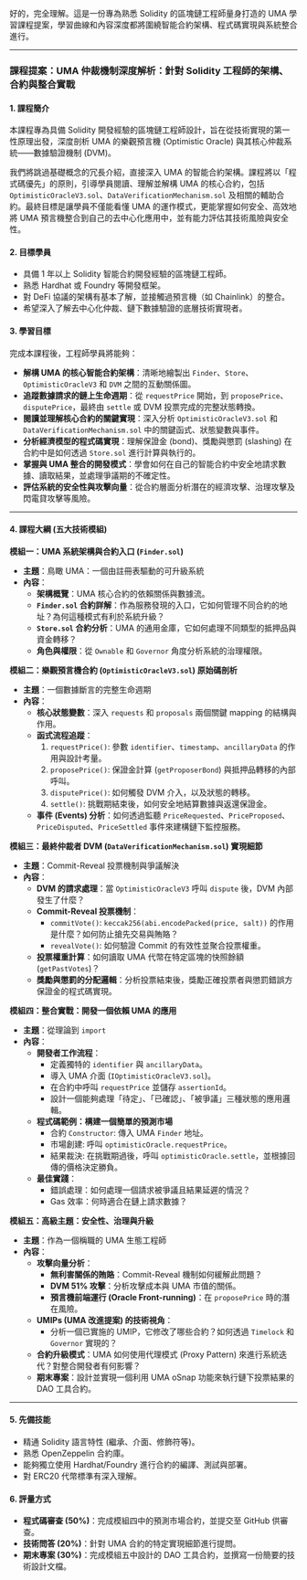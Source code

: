 好的，完全理解。這是一份專為熟悉 Solidity 的區塊鏈工程師量身打造的 UMA 學習課程提案，學習曲線和內容深度都將圍繞智能合約架構、程式碼實現與系統整合進行。

---

### **課程提案：UMA 仲裁機制深度解析：針對 Solidity 工程師的架構、合約與整合實戰**

#### **1. 課程簡介**

本課程專為具備 Solidity 開發經驗的區塊鏈工程師設計，旨在從技術實現的第一性原理出發，深度剖析 UMA 的樂觀預言機 (Optimistic Oracle) 與其核心仲裁系統——數據驗證機制 (DVM)。

我們將跳過基礎概念的冗長介紹，直接深入 UMA 的智能合約架構。課程將以「程式碼優先」的原則，引導學員閱讀、理解並解構 UMA 的核心合約，包括 `OptimisticOracleV3.sol`、`DataVerificationMechanism.sol` 及相關的輔助合約。最終目標是讓學員不僅能看懂 UMA 的運作模式，更能掌握如何安全、高效地將 UMA 預言機整合到自己的去中心化應用中，並有能力評估其技術風險與安全性。

#### **2. 目標學員**

*   具備 1 年以上 Solidity 智能合約開發經驗的區塊鏈工程師。
*   熟悉 Hardhat 或 Foundry 等開發框架。
*   對 DeFi 協議的架構有基本了解，並接觸過預言機（如 Chainlink）的整合。
*   希望深入了解去中心化仲裁、鏈下數據驗證的底層技術實現者。

#### **3. 學習目標**

完成本課程後，工程師學員將能夠：
*   **解構 UMA 的核心智能合約架構**：清晰地繪製出 `Finder`、`Store`、`OptimisticOracleV3` 和 `DVM` 之間的互動關係圖。
*   **追蹤數據請求的鏈上生命週期**：從 `requestPrice` 開始，到 `proposePrice`、`disputePrice`，最終由 `settle` 或 DVM 投票完成的完整狀態轉換。
*   **閱讀並理解核心合約的關鍵實現**：深入分析 `OptimisticOracleV3.sol` 和 `DataVerificationMechanism.sol` 中的關鍵函式、狀態變數與事件。
*   **分析經濟模型的程式碼實現**：理解保證金 (bond)、獎勵與懲罰 (slashing) 在合約中是如何透過 `Store.sol` 進行計算與執行的。
*   **掌握與 UMA 整合的開發模式**：學會如何在自己的智能合約中安全地請求數據、讀取結果，並處理爭議期的不確定性。
*   **評估系統的安全性與攻擊向量**：從合約層面分析潛在的經濟攻擊、治理攻擊及閃電貸攻擊等風險。

---

#### **4. 課程大綱 (五大技術模組)**

**模組一：UMA 系統架構與合約入口 (`Finder.sol`)**
*   **主題**：鳥瞰 UMA：一個由註冊表驅動的可升級系統
*   **內容**：
    *   **架構概覽**：UMA 核心合約的依賴關係與數據流。
    *   **`Finder.sol` 合約詳解**：作為服務發現的入口，它如何管理不同合約的地址？為何這種模式有利於系統升級？
    *   **`Store.sol` 合約分析**：UMA 的通用金庫，它如何處理不同類型的抵押品與資金轉移？
    *   **角色與權限**：從 `Ownable` 和 `Governor` 角度分析系統的治理權限。

**模組二：樂觀預言機合約 (`OptimisticOracleV3.sol`) 原始碼剖析**
*   **主題**：一個數據斷言的完整生命週期
*   **內容**：
    *   **核心狀態變數**：深入 `requests` 和 `proposals` 兩個關鍵 mapping 的結構與作用。
    *   **函式流程追蹤**：
        1.  `requestPrice()`: 參數 `identifier`、`timestamp`、`ancillaryData` 的作用與設計考量。
        2.  `proposePrice()`: 保證金計算 (`getProposerBond`) 與抵押品轉移的內部呼叫。
        3.  `disputePrice()`: 如何觸發 DVM 介入，以及狀態的轉移。
        4.  `settle()`: 挑戰期結束後，如何安全地結算數據與返還保證金。
    *   **事件 (Events) 分析**：如何透過監聽 `PriceRequested`、`PriceProposed`、`PriceDisputed`、`PriceSettled` 事件來建構鏈下監控服務。

**模組三：最終仲裁者 DVM (`DataVerificationMechanism.sol`) 實現細節**
*   **主題**：Commit-Reveal 投票機制與爭議解決
*   **內容**：
    *   **DVM 的請求處理**：當 `OptimisticOracleV3` 呼叫 `dispute` 後，DVM 內部發生了什麼？
    *   **Commit-Reveal 投票機制**：
        *   `commitVote()`: `keccak256(abi.encodePacked(price, salt))` 的作用是什麼？如何防止搶先交易與賄賂？
        *   `revealVote()`: 如何驗證 Commit 的有效性並聚合投票權重。
    *   **投票權重計算**：如何讀取 UMA 代幣在特定區塊的快照餘額 (`getPastVotes`)？
    *   **獎勵與懲罰的分配邏輯**：分析投票結束後，獎勵正確投票者與懲罰錯誤方保證金的程式碼實現。

**模組四：整合實戰：開發一個依賴 UMA 的應用**
*   **主題**：從理論到 `import`
*   **內容**：
    *   **開發者工作流程**：
        *   定義獨特的 `identifier` 與 `ancillaryData`。
        *   導入 UMA 介面 (`IOptimisticOracleV3.sol`)。
        *   在合約中呼叫 `requestPrice` 並儲存 `assertionId`。
        *   設計一個能夠處理「待定」、「已確認」、「被爭議」三種狀態的應用邏輯。
    *   **程式碼範例：構建一個簡單的預測市場**
        *   合約 `Constructor`: 傳入 UMA `Finder` 地址。
        *   市場創建: 呼叫 `optimisticOracle.requestPrice`。
        *   結果裁決: 在挑戰期過後，呼叫 `optimisticOracle.settle`，並根據回傳的價格決定勝負。
    *   **最佳實踐**：
        *   錯誤處理：如何處理一個請求被爭議且結果延遲的情況？
        *   Gas 效率：何時適合在鏈上請求數據？

**模組五：高級主題：安全性、治理與升級**
*   **主題**：作為一個稱職的 UMA 生態工程師
*   **內容**：
    *   **攻擊向量分析**：
        *   **無利害關係的賄賂**：Commit-Reveal 機制如何緩解此問題？
        *   **DVM 51% 攻擊**：分析攻擊成本與 UMA 市值的關係。
        *   **預言機前端運行 (Oracle Front-running)**：在 `proposePrice` 時的潛在風險。
    *   **UMIPs (UMA 改進提案) 的技術視角**：
        *   分析一個已實施的 UMIP，它修改了哪些合約？如何透過 `Timelock` 和 `Governor` 實現的？
    *   **合約升級模式**：UMA 如何使用代理模式 (Proxy Pattern) 來進行系統迭代？對整合開發者有何影響？
    *   **期末專案**：設計並實現一個利用 UMA oSnap 功能來執行鏈下投票結果的 DAO 工具合約。

---

#### **5. 先備技能**

*   精通 Solidity 語言特性 (繼承、介面、修飾符等)。
*   熟悉 OpenZeppelin 合約庫。
*   能夠獨立使用 Hardhat/Foundry 進行合約的編譯、測試與部署。
*   對 ERC20 代幣標準有深入理解。

#### **6. 評量方式**

*   **程式碼審查 (50%)**：完成模組四中的預測市場合約，並提交至 GitHub 供審查。
*   **技術問答 (20%)**：針對 UMA 合約的特定實現細節進行提問。
*   **期末專案 (30%)**：完成模組五中設計的 DAO 工具合約，並撰寫一份簡要的技術設計文檔。